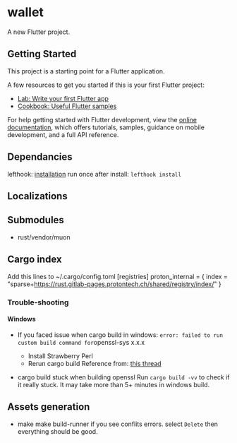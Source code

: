 # wallet

A new Flutter project.

## Getting Started

This project is a starting point for a Flutter application.

A few resources to get you started if this is your first Flutter project:

- [Lab: Write your first Flutter app](https://docs.flutter.dev/get-started/codelab)
- [Cookbook: Useful Flutter samples](https://docs.flutter.dev/cookbook)

For help getting started with Flutter development, view the
[online documentation](https://docs.flutter.dev/), which offers tutorials,
samples, guidance on mobile development, and a full API reference.

## Dependancies

lefthook: [installation](https://github.com/evilmartians/lefthook/blob/master/docs/install.md)
run once after install: `lefthook install`

## Localizations

## Submodules

- rust/vendor/muon

## Cargo index

Add this lines to ~/.cargo/config.toml
[registries]
proton_internal = { index = "sparse+<https://rust.gitlab-pages.protontech.ch/shared/registry/index/>" }

### Trouble-shooting

#### Windows

- If you faced issue when cargo build in windows:
    `
    error: failed to run custom build command for `openssl-sys x.x.x`
    `
  - Install Strawberry Perl
  - Rerun cargo build
    Reference from: [this thread](https://github.com/sfackler/rust-openssl/issues/1086#issuecomment-846160769)

- cargo build stuck when building openssl
    Run `cargo build -vv` to check if it really stuck. It may take more than 5+ minutes in windows build.

## Assets generation

- make make build-runner
  if you see conflits errors. select `Delete` then everything should be good.
